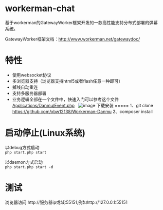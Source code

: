 workerman-chat
=======
基于workerman的GatewayWorker框架开发的一款高性能支持分布式部署的弹幕系统。

GatewayWorker框架文档：http://www.workerman.net/gatewaydoc/

 特性
======
 * 使用websocket协议
 * 多浏览器支持（浏览器支持html5或者flash任意一种即可）
 * 掉线自动重连
 * 支持多服务器部署
 * 业务逻辑全部在一个文件中，快速入门可以参考这个文件[Applications/Danmu/Event.php](https://github.com/xbw12138/Workerman-Danmu/blob/master/Applications/Danmu/Event.php)   
 ![image](https://github.com/xbw12138/Workerman-Danmu/blob/master/shortscreen.png)
下载安装
=====
1、git clone https://github.com/xbw12138/Workerman-Danmu
2、composer install

启动停止(Linux系统)
=====
以debug方式启动  
```php start.php start  ```

以daemon方式启动  
```php start.php start -d ```

测试
=======
浏览器访问 http://服务器ip或域:55151,例如http://127.0.0.1:55151
